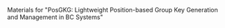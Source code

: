 Materials for "PosGKG: Lightweight Position-based Group Key Generation and Management in BC Systems"
